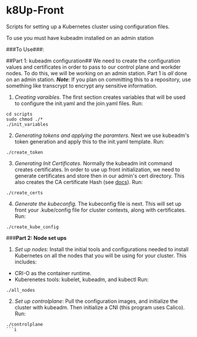 # k8Up-Front
Scripts for setting up a Kubernetes cluster using configuration files.


To use you must have kubeadm installed on an admin station

###To Use###:

##Part 1: kubeadm configuration##
We need to create the configuration values and certificates in order to pass to our control plane and workder nodes. To do this, we will be working on an admin station. Part 1 is *all* done on an admin station. ***Note***: If you plan on committing this to a repository, use something like transcrypt to encrypt any sensitive information. 

1. *Creating varaibles.* The first section creates variables that will be used to configure the init.yaml and the join.yaml files. Run:
```
cd scripts
sudo chmod ./*
./init_variables
```

2. *Generating tokens and applying the paramters.* Next we use kubeadm's token generation and apply this to the init.yaml template. Run:
```
./create_token
```
3. *Generating Init Certificates.* Normally the kubeadm init command creates certificates. In order to use up front initialization, we need to generate certificates and store then in our admin's cert directory. This also creates the CA certificate Hash (see [docs](https://kubernetes.io/docs/reference/setup-tools/kubeadm/kubeadm-join/#token-based-discovery-with-ca-pinning)). Run:
```
./create_certs
```
4. *Generate the kubeconfig.* The kubeconfig file is next. This will set up front your .kube/config file for cluster contexts, along with certificates. Run:
```
./create_kube_config
```

###**Part 2: Node set ups**
1. *Set up nodes*: Install the initial tools and configurations needed to install Kubernetes on all the nodes that you will be using for your cluster. This includes: 
- CRI-O as the container runtime.
- Kuberenetes tools: kubelet, kubeadm, and kubectl
Run:
```
./all_nodes
```
2. *Set up controlplane*: Pull the configuration images, and initialize the cluster with kubeadm. Then initialize a CNI (this program uses Calico). Run:
```
./controlplane
```i 